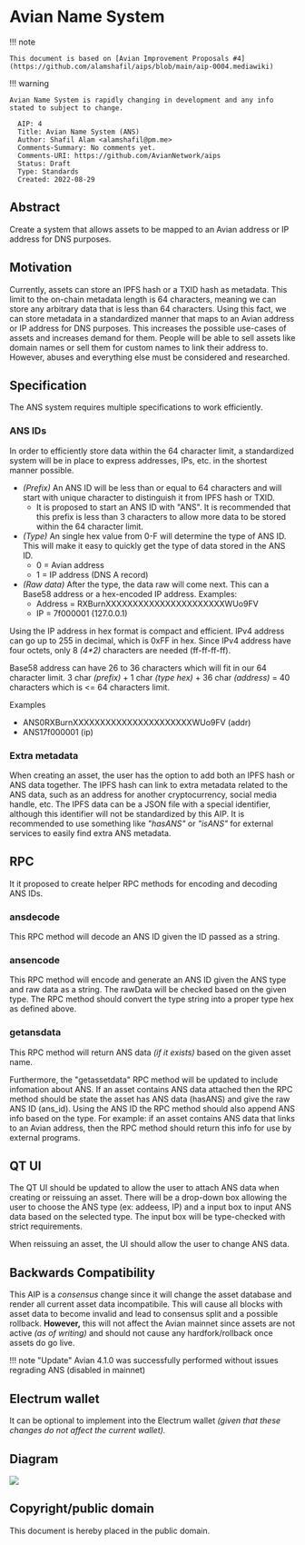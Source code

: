 # Avian Name System

!!! note

    This document is based on [Avian Improvement Proposals #4](https://github.com/alamshafil/aips/blob/main/aip-0004.mediawiki)

!!! warning

    Avian Name System is rapidly changing in development and any info stated to subject to change.

```
  AIP: 4
  Title: Avian Name System (ANS)
  Author: Shafil Alam <alamshafil@pm.me>
  Comments-Summary: No comments yet.
  Comments-URI: https://github.com/AvianNetwork/aips
  Status: Draft
  Type: Standards
  Created: 2022-08-29
```

## Abstract
Create a system that allows assets to be mapped to an Avian address or IP address for DNS purposes.

## Motivation
Currently, assets can store an IPFS hash or a TXID hash as metadata. This limit to the on-chain metadata length is 64 characters, 
meaning we can store any arbitrary data that is less than 64 characters. Using this fact, we can store metadata in a standardized manner that maps to an Avian address 
or IP address for DNS purposes. This increases the possible use-cases of assets and increases demand for them. People will be able to sell assets like domain names or 
sell them for custom names to link their address to. However, abuses and everything else must be considered and researched.

## Specification
The ANS system requires multiple specifications to work efficiently.

### ANS IDs
In order to efficiently store data within the 64 character limit, a standardized system will be in place to express addresses, IPs, etc. in the shortest manner possible.

- *(Prefix)* An ANS ID will be less than or equal to 64 characters and will start with unique character to distinguish it from IPFS hash or TXID. 
    - It is proposed to start an ANS ID with "ANS". It is recommended that this prefix is less than 3 characters to allow more data to be stored within the 64 character limit.
- *(Type)* An single hex value from 0-F will determine the type of ANS ID. This will make it easy to quickly get the type of data stored in the ANS ID.
    - 0 = Avian address
    - 1 = IP address (DNS A record)
- *(Raw data)* After the type, the data raw will come next. This can a Base58 address or a hex-encoded IP address. Examples:
    - Address = RXBurnXXXXXXXXXXXXXXXXXXXXXXWUo9FV
    - IP = 7f000001 (127.0.0.1)

Using the IP address in hex format is compact and efficient. IPv4 address can go up to 255 in decimal, which is 0xFF in hex. Since IPv4 address have four octets, only 8 *(4\*2)* characters are needed (ff-ff-ff-ff).

Base58 address can have 26 to 36 characters which will fit in our 64 character limit. 3 char *(prefix)* + 1 char *(type hex)* + 36 char *(address)* = 40 characters which is <= 64 characters limit.

Examples

- ANS0RXBurnXXXXXXXXXXXXXXXXXXXXXXWUo9FV (addr)
- ANS17f000001 (ip)

### Extra metadata
When creating an asset, the user has the option to add both an IPFS hash or ANS data together. 
The IPFS hash can link to extra metadata related to the ANS data, such as an address for another cryptocurrency, social media handle, etc.
The IPFS data can be a JSON file with a special identifier, although this identifier will not be standardized by this AIP. 
It is recommended to use something like *"hasANS"* or *"isANS"* for external services to easily find extra ANS metadata.

## RPC
It it proposed to create helper RPC methods for encoding and decoding ANS IDs.

### ansdecode
This RPC method will decode an ANS ID given the ID passed as a string.

### ansencode
This RPC method will encode and generate an ANS ID given the ANS type and raw data as a string.
The rawData will be checked based on the given type. The RPC method should convert the type string into a proper type hex as defined above.

### getansdata
This RPC method will return ANS data *(if it exists)* based on the given asset name.

Furthermore, the "getassetdata" RPC method will be updated to include infomation about ANS. If an asset contains ANS data attached then the RPC method should be state the
asset has ANS data (hasANS) and give the raw ANS ID (ans_id). Using the ANS ID the RPC method should also append ANS info based on the type. 
For example: if an asset contains ANS data that links to an Avian address, then the RPC method should return this info for use by external programs.

## QT UI
The QT UI should be updated to allow the user to attach ANS data when creating or reissuing an asset. 
There will be a drop-down box allowing the user to choose the ANS type (ex: addeess, IP) and a input box to input ANS data based on the selected type.
The input box will be type-checked with strict requirements.

When reissuing an asset, the UI should allow the user to change ANS data.

## Backwards Compatibility

This AIP is a *consensus* change since it will change the asset database and render all current asset data incompatibile. 
This will cause all blocks with asset data to become invalid and lead to consensus split and a possible rollback.
**However,** this will not affect the Avian mainnet since assets are not active *(as of writing)* and should not cause any hardfork/rollback once assets do go live.

!!! note "Update"
    Avian 4.1.0 was successfully performed without issues regrading ANS (disabled in mainnet)

## Electrum wallet
It can be optional to implement into the Electrum wallet *(given that these changes do not affect the current wallet).*

## Diagram
<img src="https://aviannetwork.github.io/avian-docs/assets/img/ans.png" />

## Copyright/public domain
This document is hereby placed in the public domain. 
